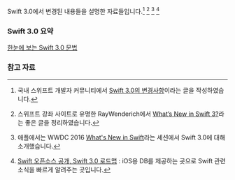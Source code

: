 Swift 3.0에서 변경된 내용들을 설명한 자료들입니다.[^Swifter]  [^RayWenderich]  [^Apple]  [^Realm]

### Swift 3.0 요약

[한눈에 보는 Swift 3.0 문법](https://swifter.kr/2016/10/22/한눈에-보는-swift-3-0-문법/)

### 참고 자료

[^Swifter]: 국내 스위프트 개발자 커뮤니티에서 [Swift 3.0의 변경사항](https://swifter.kr/2016/06/17/swift-3-0의-변경사항/)이라는 글을 작성하였습니다.

[^RayWenderich]: 스위프트 강좌 사이트로 유명한 RayWenderich에서 [What’s New in Swift 3?](https://www.raywenderlich.com/135655/whats-new-swift-3)라는 좋은 글을 정리하였습니다.

[^Apple]: 애플에서는 WWDC 2016 [What's New in Swift](https://developer.apple.com/videos/play/wwdc2016/402/)라는 세션에서 Swift 3.0에 대해 소개했습니다.

[^Realm]: [Swift 오픈소스 공개, Swift 3.0 로드맵](https://realm.io/kr/news/swift-opensource/) : iOS용 DB를 제공하는 곳으로 Swift 관련 소식을 빠르게 알려주는 곳입니다.

